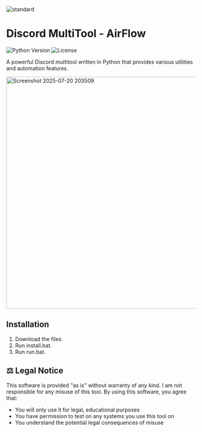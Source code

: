 
![standard](https://github.com/user-attachments/assets/4ba75193-05e2-4029-a47a-2c6282855127)







# Discord MultiTool - AirFlow
![Python Version](https://img.shields.io/badge/python-3.8%2B-blue) 
![License](https://img.shields.io/badge/license-MIT-green)

A powerful Discord multitool written in Python that provides various utilities and automation features. 
   
<img width="1102" height="617" alt="Screenshot 2025-07-20 203509" src="https://github.com/user-attachments/assets/3265de0d-c816-4dce-9a0b-daf0ea02f5a1" />

 
  
 
  

## Installation
1. Download the files.
2. Run install.bat.
3. Run run.bat.

## ⚖️ Legal Notice
This software is provided "as is" without warranty of any kind. I am not responsible for any misuse of this tool. By using this software, you agree that:
- You will only use it for legal, educational purposes
- You have permission to test on any systems you use this tool on
- You understand the potential legal consequences of misuse
